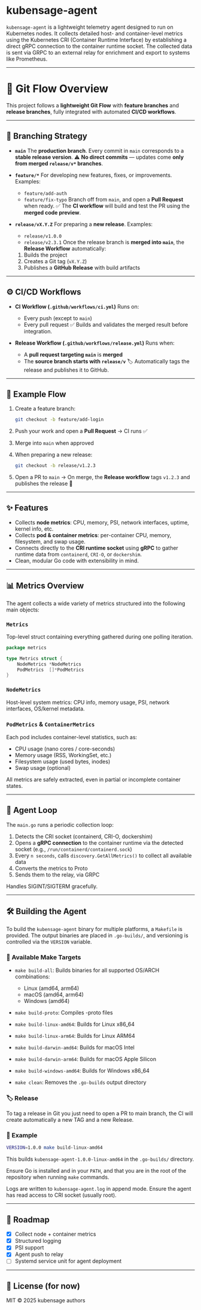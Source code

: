 # kubensage-agent

`kubensage-agent` is a lightweight telemetry agent designed to run on Kubernetes nodes. It collects detailed host- and
container-level metrics using the Kubernetes CRI (Container Runtime Interface) by establishing a direct gRPC connection
to the container runtime socket. The collected data is sent via GRPC to an external relay for enrichment and export to
systems like Prometheus.

---

# 🧭 Git Flow Overview

This project follows a **lightweight Git Flow** with **feature branches** and **release branches**, fully integrated
with automated **CI/CD workflows**.

---

## 🌳 Branching Strategy

* **`main`**
  The **production branch**.
  Every commit in `main` corresponds to a **stable release version**.
  ⚠️ **No direct commits** — updates come **only from merged `release/v*` branches**.

* **`feature/*`**
  For developing new features, fixes, or improvements.
  Examples:

    * `feature/add-auth`
    * `feature/fix-typo`
      Branch off from `main`, and open a **Pull Request** when ready.
      ✅ The **CI workflow** will build and test the PR using the **merged code preview**.

* **`release/vX.Y.Z`**
  For preparing a **new release**.
  Examples:

    * `release/v1.0.0`
    * `release/v2.3.1`
      Once the release branch is **merged into `main`**,
      the **Release Workflow** automatically:

    1. Builds the project
    2. Creates a Git tag (`vX.Y.Z`)
    3. Publishes a **GitHub Release** with build artifacts

---

## ⚙️ CI/CD Workflows

* **CI Workflow (`.github/workflows/ci.yml`)**
  Runs on:

    * Every push (except to `main`)
    * Every pull request
      ✅ Builds and validates the merged result before integration.

* **Release Workflow (`.github/workflows/release.yml`)**
  Runs when:

    * A **pull request targeting `main`** is **merged**
    * The **source branch starts with `release/v`**
      🏷️ Automatically tags the release and publishes it to GitHub.

---

## 🚀 Example Flow

1. Create a feature branch:

   ```bash
   git checkout -b feature/add-login
   ```
2. Push your work and open a **Pull Request** → CI runs ✅
3. Merge into `main` when approved
4. When preparing a new release:

   ```bash
   git checkout -b release/v1.2.3
   ```
5. Open a PR to `main`
   → On merge, the **Release workflow** tags `v1.2.3` and publishes the release 🎉

---

## ✨ Features

* Collects **node metrics**: CPU, memory, PSI, network interfaces, uptime, kernel info, etc.
* Collects **pod & container metrics**: per-container CPU, memory, filesystem, and swap usage.
* Connects directly to the **CRI runtime socket** using **gRPC** to gather runtime data from `containerd`, `CRI-O`, or
  `dockershim`.
* Clean, modular Go code with extensibility in mind.

---

## 📊 Metrics Overview

The agent collects a wide variety of metrics structured into the following main objects:

### `Metrics`

Top-level struct containing everything gathered during one polling iteration.

```go
package metrics

type Metrics struct {
	NodeMetrics *NodeMetrics
	PodMetrics  []*PodMetrics
}

```

### `NodeMetrics`

Host-level system metrics: CPU info, memory usage, PSI, network interfaces, OS/kernel metadata.

### `PodMetrics` & `ContainerMetrics`

Each pod includes container-level statistics, such as:

* CPU usage (nano cores / core-seconds)
* Memory usage (RSS, WorkingSet, etc.)
* Filesystem usage (used bytes, inodes)
* Swap usage (optional)

All metrics are safely extracted, even in partial or incomplete container states.

---

## 🔄 Agent Loop

The `main.go` runs a periodic collection loop:

1. Detects the CRI socket (containerd, CRI-O, dockershim)
2. Opens a **gRPC connection** to the container runtime via the detected socket (e.g.,
   `/run/containerd/containerd.sock`)
3. Every `n seconds`, calls `discovery.GetAllMetrics()` to collect all available data
4. Converts the metrics to Proto
5. Sends them to the relay, via GRPC

Handles SIGINT/SIGTERM gracefully.

---

## 🛠️ Building the Agent

To build the `kubensage-agent` binary for multiple platforms, a `Makefile` is provided.
The output binaries are placed in `.go-builds/`, and versioning is controlled via the `VERSION` variable.

### 🔧 Available Make Targets

* `make build-all`: Builds binaries for all supported OS/ARCH combinations:

    * Linux (amd64, arm64)
    * macOS (amd64, arm64)
    * Windows (amd64)

* `make build-proto`: Compiles -proto files

* `make build-linux-amd64`: Builds for Linux x86\_64

* `make build-linux-arm64`: Builds for Linux ARM64

* `make build-darwin-amd64`: Builds for macOS Intel

* `make build-darwin-arm64`: Builds for macOS Apple Silicon

* `make build-windows-amd64`: Builds for Windows x86\_64

* `make clean`: Removes the `.go-builds` output directory

### 🏷️ Release

To tag a release in Git you just need to open a PR to main branch, the CI will create automatically a new TAG and a new
Release.

### 🧪 Example

```bash
VERSION=1.0.0 make build-linux-amd64
```

This builds `kubensage-agent-1.0.0-linux-amd64` in the `.go-builds/` directory.

Ensure Go is installed and in your `PATH`, and that you are in the root of the repository when running `make` commands.

Logs are written to `kubensage-agent.log` in append mode. Ensure the agent has read access to CRI socket (usually root).

---

## 📡 Roadmap

* [x] Collect node + container metrics
* [x] Structured logging
* [x] PSI support
* [x] Agent push to relay
* [ ] Systemd service unit for agent deployment

---

## 📄 License (for now)

MIT © 2025 kubensage authors



